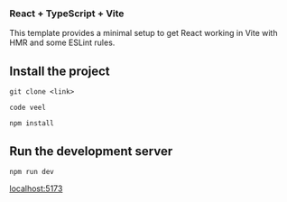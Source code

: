 ### React + TypeScript + Vite

This template provides a minimal setup to get React working in Vite with HMR and some ESLint rules.

## Install the project
```
git clone <link>

code veel

npm install
```
## Run the development server

```
npm run dev
```
[localhost:5173](http://localhost:5173/)
